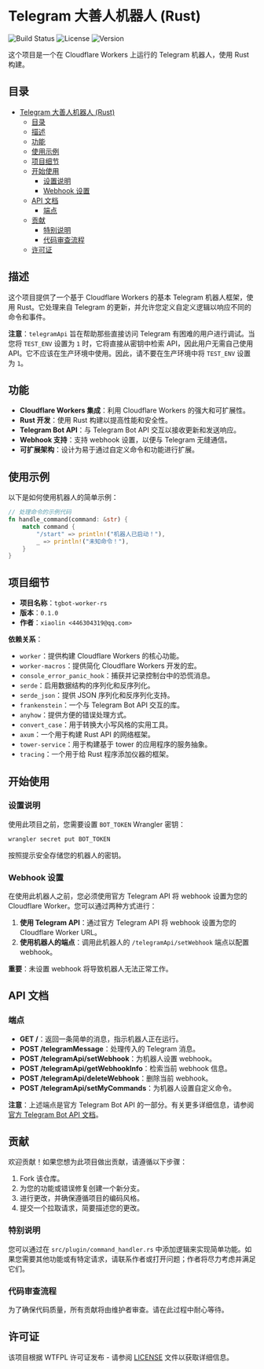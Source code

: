 # Telegram 大善人机器人 (Rust)

![Build Status](https://img.shields.io/badge/build-passing-brightgreen)
![License](https://img.shields.io/badge/license-WTFPL-blue)
![Version](https://img.shields.io/badge/version-0.1.0-orange)

这个项目是一个在 Cloudflare Workers 上运行的 Telegram 机器人，使用 Rust 构建。

## 目录

- [Telegram 大善人机器人 (Rust)](#telegram-大善人机器人-rust)
  - [目录](#目录)
  - [描述](#描述)
  - [功能](#功能)
  - [使用示例](#使用示例)
  - [项目细节](#项目细节)
  - [开始使用](#开始使用)
    - [设置说明](#设置说明)
    - [Webhook 设置](#webhook-设置)
  - [API 文档](#api-文档)
    - [端点](#端点)
  - [贡献](#贡献)
    - [特别说明](#特别说明)
    - [代码审查流程](#代码审查流程)
  - [许可证](#许可证)

## 描述

这个项目提供了一个基于 Cloudflare Workers 的基本 Telegram 机器人框架，使用 Rust。它处理来自 Telegram 的更新，并允许您定义自定义逻辑以响应不同的命令和事件。

**注意**：`telegramApi` 旨在帮助那些直接访问 Telegram 有困难的用户进行调试。当您将 `TEST_ENV` 设置为 `1` 时，它将直接从密钥中检索 API，因此用户无需自己使用 API。它不应该在生产环境中使用。因此，请不要在生产环境中将 `TEST_ENV` 设置为 `1`。

## 功能

- **Cloudflare Workers 集成**：利用 Cloudflare Workers 的强大和可扩展性。
- **Rust 开发**：使用 Rust 构建以提高性能和安全性。
- **Telegram Bot API**：与 Telegram Bot API 交互以接收更新和发送响应。
- **Webhook 支持**：支持 webhook 设置，以便与 Telegram 无缝通信。
- **可扩展架构**：设计为易于通过自定义命令和功能进行扩展。

## 使用示例

以下是如何使用机器人的简单示例：

```rust
// 处理命令的示例代码
fn handle_command(command: &str) {
    match command {
        "/start" => println!("机器人已启动！"),
        _ => println!("未知命令！"),
    }
}
```

## 项目细节

- **项目名称**：`tgbot-worker-rs`
- **版本**：`0.1.0`
- **作者**：`xiaolin <446304319@qq.com>`

**依赖关系**：

- `worker`：提供构建 Cloudflare Workers 的核心功能。
- `worker-macros`：提供简化 Cloudflare Workers 开发的宏。
- `console_error_panic_hook`：捕获并记录控制台中的恐慌消息。
- `serde`：启用数据结构的序列化和反序列化。
- `serde_json`：提供 JSON 序列化和反序列化支持。
- `frankenstein`：一个与 Telegram Bot API 交互的库。
- `anyhow`：提供方便的错误处理方式。
- `convert_case`：用于转换大小写风格的实用工具。
- `axum`：一个用于构建 Rust API 的网络框架。
- `tower-service`：用于构建基于 tower 的应用程序的服务抽象。
- `tracing`：一个用于给 Rust 程序添加仪器的框架。

## 开始使用

### 设置说明

使用此项目之前，您需要设置 `BOT_TOKEN` Wrangler 密钥：

```bash
wrangler secret put BOT_TOKEN
```

按照提示安全存储您的机器人的密钥。

### Webhook 设置

在使用此机器人之前，您必须使用官方 Telegram API 将 webhook 设置为您的 Cloudflare Worker。您可以通过两种方式进行：

1. **使用 Telegram API**：通过官方 Telegram API 将 webhook 设置为您的 Cloudflare Worker URL。
2. **使用机器人的端点**：调用此机器人的 `/telegramApi/setWebhook` 端点以配置 webhook。

**重要**：未设置 webhook 将导致机器人无法正常工作。

## API 文档

### 端点

- **GET /**：返回一条简单的消息，指示机器人正在运行。
- **POST /telegramMessage**：处理传入的 Telegram 消息。
- **POST /telegramApi/setWebhook**：为机器人设置 webhook。
- **POST /telegramApi/getWebhookInfo**：检索当前 webhook 信息。
- **POST /telegramApi/deleteWebhook**：删除当前 webhook。
- **POST /telegramApi/setMyCommands**：为机器人设置自定义命令。

**注意**：上述端点是官方 Telegram Bot API 的一部分。有关更多详细信息，请参阅 [官方 Telegram Bot API 文档](https://core.telegram.org/bots/api)。

## 贡献

欢迎贡献！如果您想为此项目做出贡献，请遵循以下步骤：

1. Fork 该仓库。
2. 为您的功能或错误修复创建一个新分支。
3. 进行更改，并确保遵循项目的编码风格。
4. 提交一个拉取请求，简要描述您的更改。

### 特别说明

您可以通过在 `src/plugin/command_handler.rs` 中添加逻辑来实现简单功能。如果您需要其他功能或有特定请求，请联系作者或打开问题；作者将尽力考虑并满足它们。

### 代码审查流程

为了确保代码质量，所有贡献将由维护者审查。请在此过程中耐心等待。

## 许可证

该项目根据 WTFPL 许可证发布 - 请参阅 [LICENSE](LICENSE) 文件以获取详细信息。
